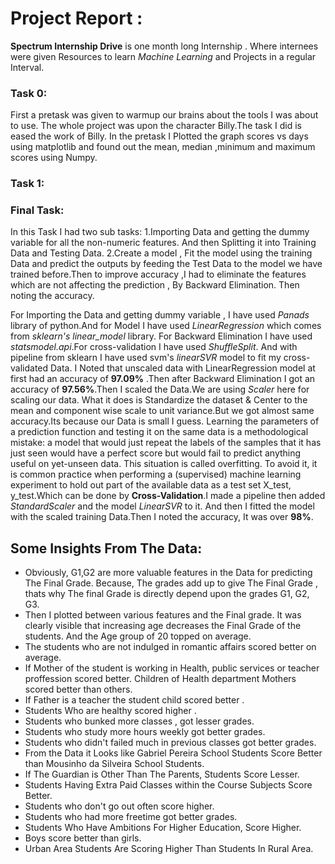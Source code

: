 # Project Report :

**Spectrum Internship Drive** is one month long Internship . Where internees were given Resources to learn *Machine Learning* and Projects in a regular Interval. 
### Task 0:
First a pretask was given to warmup our brains about the tools I was about to use. The whole project was upon the character Billy.The task I did is eased the work of Billy. In the pretask I Plotted the graph scores vs days using matplotlib and found out the mean, median ,minimum and maximum scores using Numpy.

### Task 1:


### Final Task:
In this Task I had two sub tasks:
        1.Importing Data and getting the dummy variable for all the non-numeric features. And then Splitting it into Training Data and Testing Data.
        2.Create a model , Fit the model using the training Data and predict the outputs by feeding the Test Data to the model we have trained before.Then to improve accuracy ,I had to eliminate the features which are not affecting the prediction , By Backward Elimination. Then noting the accuracy.

For Importing the Data and getting dummy variable , I have used *Panads* library of python.And for Model I have used *LinearRegression* which comes from *sklearn's linear_model* library. For Backward Elimination I have used *statsmodel.api*.For cross-validation I have used *ShuffleSplit*. And with pipeline from sklearn I have used svm's *linearSVR* model to fit my cross-validated Data.
I Noted that unscaled data with LinearRegression model at first had an accuracy of **97.09%** .Then after Backward Elimination I got an accuracy of **97.56%**.Then I scaled the Data.We are using *Scaler* here for scaling our data. What it does is Standardize the dataset & Center to the mean and component wise scale to unit variance.But we got almost same accuracy.Its because our Data is small I guess.
Learning the parameters of a prediction function and testing it on the same data is a methodological mistake: a model that would just repeat the labels of the samples that it has just seen would have a perfect score but would fail to predict anything useful on yet-unseen data. This situation is called overfitting. To avoid it, it is common practice when performing a (supervised) machine learning experiment to hold out part of the available data as a test set X_test, y_test.Which can be done by **Cross-Validation**.I made a pipeline then added *StandardScaler* and the model *LinearSVR* to it. And then I fitted the model with the scaled training Data.Then I noted the accuracy, It was over **98%**.

## Some Insights From The Data:

* Obviously, G1,G2 are more valuable features in the Data for predicting The Final Grade. Because, The grades add up to give The Final Grade , thats why The final Grade is directly depend upon the grades G1, G2, G3.
* Then I plotted between various features and the Final grade. It was clearly visible that increasing age decreases the Final Grade of the students. And the Age group of 20 topped on average.
* The students who are not indulged in romantic affairs scored better on average.
* If Mother of the student is working in Health, public services or teacher proffession scored better. Children of Health department Mothers scored better than others.
* If Father is a teacher the student child scored better .
* Students Who are healthy scored higher .
* Students who bunked more classes , got lesser grades.
* Students who study more hours weekly got better grades.
* Students who didn't failed much in previous classes got better grades.
* From the Data it Looks like Gabriel Pereira School Students Score Better than Mousinho da Silveira School Students.
* If The Guardian is Other Than The Parents, Students Score Lesser.
* Students Having Extra Paid Classes within the Course Subjects Score Better.
* Students who don't go out often score higher.
* Students who had more freetime got better grades.
* Students Who Have Ambitions For Higher Education, Score Higher.
* Boys score better than girls.
* Urban Area Students Are Scoring Higher Than Students In Rural Area.
        
        
